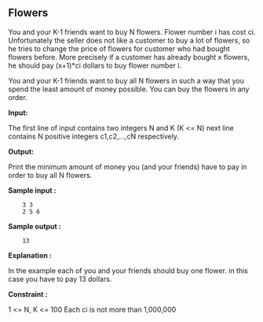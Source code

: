 ## Flowers

You and your K-1 friends want to buy N flowers. Flower number i has cost ci. Unfortunately the seller does not like a customer to buy a lot of flowers, so he tries to change the price of flowers for customer who had bought flowers before. More precisely if a customer has already bought x flowers, he should pay (x+1)*ci dollars to buy flower number i.

You and your K-1 friends want to buy all N flowers in such a way that you spend the least amount of money possible. You can buy the flowers in any order.

**Input:**

The first line of input contains two integers N and K (K <= N) next line contains N positive integers c1,c2,…,cN respectively.

**Output:**

Print the minimum amount of money you (and your friends) have to pay in order to buy all N flowers.

**Sample input :**

		3 3
		2 5 6

**Sample output :**

		13

**Explanation :**

In the example each of you and your friends should buy one flower. in this case you have to pay 13 dollars.

**Constraint :**

1 <= N, K  <= 100
Each ci is not more than 1,000,000

